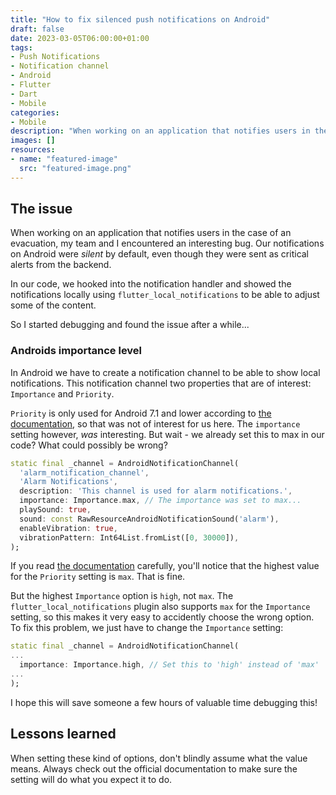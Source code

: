 ```yaml
---
title: "How to fix silenced push notifications on Android"
draft: false
date: 2023-03-05T06:00:00+01:00
tags: 
- Push Notifications
- Notification channel
- Android
- Flutter
- Dart
- Mobile
categories:
- Mobile
description: "When working on an application that notifies users in the case of an evacuation, my team and I encountered an interesting bug. Other developers are probably going to run into the same issue, so here's how to fix it."
images: []
resources:
- name: "featured-image"
  src: "featured-image.png"
---
```


<!--more-->

## The issue

When working on an application that notifies users in the case of an evacuation, my team and I encountered an interesting bug. Our notifications on Android were *silent* by default, even though they were sent as critical alerts from the backend.

In our code, we hooked into the notification handler and showed the notifications locally using `flutter_local_notifications` to be able to adjust some of the content.

So I started debugging and found the issue after a while...

### Androids importance level

In Android we have to create a notification channel to be able to show local notifications. This notification channel two properties that are of interest: `Importance` and `Priority`.

`Priority` is only used for Android 7.1 and lower according to [the documentation](https://developer.android.com/develop/ui/views/notifications/channels#importance), so that was not of interest for us here. The `importance` setting however, *was* interesting. But wait - we already set this to max in our code? What could possibly be wrong?

```dart
static final _channel = AndroidNotificationChannel(
  'alarm_notification_channel',
  'Alarm Notifications',
  description: 'This channel is used for alarm notifications.',
  importance: Importance.max, // The importance was set to max...
  playSound: true,
  sound: const RawResourceAndroidNotificationSound('alarm'),
  enableVibration: true,
  vibrationPattern: Int64List.fromList([0, 30000]),
);
```

If you read [the documentation](https://developer.android.com/develop/ui/views/notifications/channels#importance) carefully, you'll notice that the highest value for the `Priority` setting is `max`. That is fine.

But the highest `Importance` option is `high`, not `max`. The `flutter_local_notifications` plugin also supports `max` for the `Importance` setting, so this makes it very easy to accidently choose the wrong option. To fix this problem, we just have to change the `Importance` setting:

```dart
static final _channel = AndroidNotificationChannel(
...
  importance: Importance.high, // Set this to 'high' instead of 'max'
...
);
```

I hope this will save someone a few hours of valuable time debugging this!

## Lessons learned

When setting these kind of options, don't blindly assume what the value means. Always check out the official documentation to make sure the setting will do what you expect it to do.
